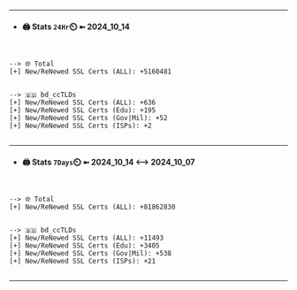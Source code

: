

---
- #### 🖨️ **Stats** `24Hr`⏲️ ➼ 2024_10_14
```console


--> 🌐 Total
[+] New/ReNewed SSL Certs (ALL): +5160481


--> 🇧🇩 bd_ccTLDs
[+] New/ReNewed SSL Certs (ALL): +636
[+] New/ReNewed SSL Certs (Edu): +195
[+] New/ReNewed SSL Certs (Gov|Mil): +52
[+] New/ReNewed SSL Certs (ISPs): +2


```

---
- #### 🖨️ **Stats** `7Days`⏲️ ➼ 2024_10_14 <--> 2024_10_07
```console


--> 🌐 Total
[+] New/ReNewed SSL Certs (ALL): +81862830


--> 🇧🇩 bd_ccTLDs
[+] New/ReNewed SSL Certs (ALL): +11493
[+] New/ReNewed SSL Certs (Edu): +3405
[+] New/ReNewed SSL Certs (Gov|Mil): +538
[+] New/ReNewed SSL Certs (ISPs): +21


```

---

